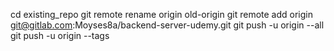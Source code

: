 cd existing_repo
git remote rename origin old-origin
git remote add origin git@gitlab.com:Moyses8a/backend-server-udemy.git
git push -u origin --all
git push -u origin --tags